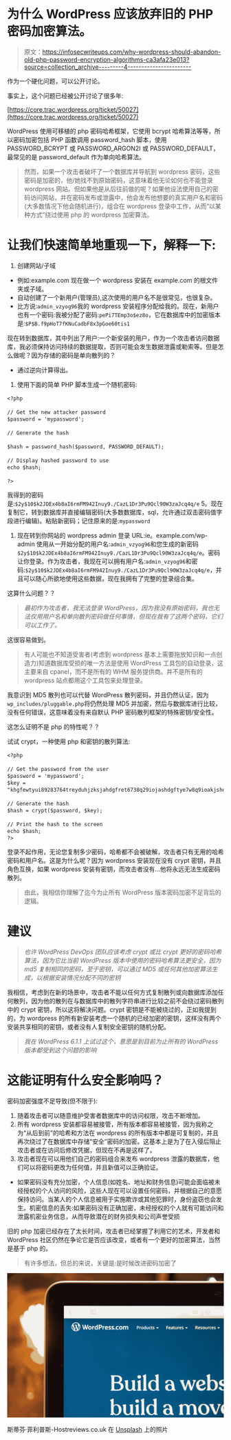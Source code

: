 # 为什么 WordPress 应该放弃旧的 PHP 密码加密算法。

> 原文：<https://infosecwriteups.com/why-wordpress-should-abandon-old-php-password-encryption-algorithms-ca3afa23e013?source=collection_archive---------4----------------------->

作为一个硬化问题，可以公开讨论。

事实上，这个问题已经被公开讨论了很多年:

[https://core.trac.wordpress.org/ticket/50027](https://core.trac.wordpress.org/ticket/50027)

WordPress 使用可移植的 php 密码哈希框架，它使用 bcrypt 哈希算法等等，所以密码加密包括 PHP 函数调用 password_hash 脚本，使用 PASSWORD_BCRYPT 或 PASSWORD_ARGON2I 或 PASSWORD_DEFAULT，最常见的是 password_default 作为单向哈希算法。

> 然而，如果一个攻击者破坏了一个数据库并导航到 wordpress 密码，这些密码是加密的，他/她找不到原始密码，这意味着他无论如何也不能登录 wordpress 网站。但如果他是从后往前做的呢？如果他设法使用自己的密码访问网站，并在密码发布或泄露中，他会发布他想要的真实用户名和密码(大多数情况下他会随机进行)，组合在 wordpress 登录中工作，从而“以某种方式”绕过使用 php 的 wordpress 加密算法。

# 让我们快速简单地重现一下，解释一下:

1.  创建网站/子域

*   例如:example.com 现在做一个 wordpress 安装在 example.com 的根文件夹或子域。
*   自动创建了一个新用户(管理员),这次使用的用户名不是很常见，也很复杂。
*   比方说:`admin_vzyog96`我的 wordpress 安装程序分配给我的。现在，新用户也有一个密码:我被分配了密码:`pePi7TEmp3o$ez8o`，它在数据库中的加密版本是:`$P$B.f9pHoT7fKNuCadbF8x3pGoe60tis1`

现在转到数据库，其中列出了用户:一个新安装的用户，作为一个攻击者访问数据库，我必须保持访问持续的数据提取，否则可能会发生数据泄露或勒索等。但是怎么做呢？因为存储的密码是单向散列的？

*   通过逆向计算得出。

1.  使用下面的简单 PHP 脚本生成一个随机密码:

```
<?php

// Get the new attacker password
$password = 'mypassword';

// Generate the hash

$hash = password_hash($password, PASSWORD_DEFAULT);

// Display hashed password to use
echo $hash;

?>
```

我得到的密码是:`$2y$10$k2JDEx4b8aI6rmFM942Inuy9./CazL1Dr3Pu9Qcl90W3zaJcq4q/e` 5。现在复制它，转到数据库并直接编辑密码(大多数数据库，sql，允许通过双击密码值字段进行编辑)。粘贴新密码；记住原来的是:`mypassword`

1.  现在转到你网站的 wordpress admin 登录 URL:ie。example.com/wp-admin 使用从一开始分配的用户名:`admin_vzyog96`和您生成的新密码`$2y$10$k2JDEx4b8aI6rmFM942Inuy9./CazL1Dr3Pu9Qcl90W3zaJcq4q/e`。密码让你登录。作为攻击者，我现在可以拥有用户名:`admin_vzyog96`和密码:`$2y$10$k2JDEx4b8aI6rmFM942Inuy9./CazL1Dr3Pu9Qcl90W3zaJcq4q/e`，并且可以随心所欲地使用这些数据，现在我拥有了完整的登录组合集。

这算什么问题？？

> *最初作为攻击者，我无法登录 WordPress，因为我没有原始密码，我也无法仅用用户名和单向散列密码做任何事情，但现在我有了这两个密码，它们可以工作了。*

这很容易做到。

> 有人可能也不知道受害者(考虑到 wordpress 基本上需要拖放知识和一点创造力)知道数据库受损的唯一方法是使用 WordPress 工具包的自动登录，这主要来自 cpanel，而不是所有的 WHM 服务提供商。并不是所有的 wordpress 站点都用这个工具包来处理登录。

我意识到 MD5 散列也可以代替 WordPress 散列密码，并且仍然认证，因为`wp_includes/pluggable.php`将仍然处理 MD5 并加密，然后与数据库进行比较，没有任何错误，这意味着没有来自默认 PHP 密码散列框架的特殊密钥/安全性。

这怎么证明不是 php 的特性呢？？

试试 crypt，一种使用 php 和密钥的散列算法:

```
<?php

// Get the password from the user
$password = 'mypassword';
$key = "khgfewtyui89283764treyduhjzksjahdgfret6738q29iojashdgftye7w8q9ioakjshdgfyrew8uioqwuehgyrfyewuiqouehgdfeyw78q9iowue8y7648392qiowushdgfshajk";

// Generate the hash
$hash = crypt($password, $key);

// Print the hash to the screen
echo $hash;
?>
```

登录不起作用，无论您复制多少密码，哈希都不会被破解，攻击者只有无用的哈希密码和用户名。这是为什么呢？因为 wordpress 安装现在没有 crypt 密钥，并且角色互换，如果 wordpress 安装有密钥，而攻击者没有…他将永远无法生成密码散列。

> 由此，我相信你理解了迄今为止所有 WordPress 版本密码加密不足背后的逻辑。

# 建议

> *也许 WordPress DevOps 团队应该考虑 crypt 或比 crypt 更好的密码哈希算法，因为它比当前 WordPress 版本中使用的密码哈希算法更安全，因为 md5 复制相同的密码，至于密钥，可以通过 MD5 或任何其他加密算法生成，以根据安装情况分配不同的密钥*

我相信，考虑到在新的场景中，攻击者不能以任何方式复制散列或向数据库添加任何散列，因为他的散列在与数据库中的散列字符串进行比较之前不会绕过密码散列中的 crypt 密钥，所以这将解决问题。crypt 密钥是不能被绕过的，正如我提到的，为 wordpress 的所有新安装考虑一个随机的已经加密的密钥，这样没有两个安装共享相同的密钥，或者没有人复制安全密钥的随机分配。

> *我在 WordPress 6.1.1 上试过这个，意思是到目前为止所有的 WordPress 版本都受到这个问题的影响*

# 这能证明有什么安全影响吗？

密码加密强度不足导致(但不限于):

1.  随着攻击者可以随意维护受害者数据库中的访问权限，攻击不断增加。
2.  所有 wordpress 安装都容易被接管，所有版本都容易被接管，因为我称之为“从后到前”的哈希和方法在 wordpress 的所有版本中都是可复制的，并且再次绕过了在数据库中存储“安全”密码的加密。这基本上是为了在入侵后阻止攻击者或在访问后修改凭据，但现在不再是这样了。
3.  攻击者现在可以用他们自己的密码组合来发布 wordpress 泄露的数据库，他们可以将密码更改为任何值，并且新值可以正确验证。

*   如果密码没有充分加密，个人信息(如姓名、地址和财务信息)可能会面临被未经授权的个人访问的风险，这些人现在可以设置任何密码，并根据自己的意愿保持访问。当某人的个人信息被用于实施欺诈或其他犯罪时，身份盗窃也会发生。机密信息的丢失:如果密码没有正确加密，未经授权的个人就有可能访问和泄露机密业务信息，从而导致潜在的财务损失和公司声誉受损

旧的 php 加密已经存在了太长时间，攻击者已经掌握了利用它的艺术，开发者和 WordPress 社区仍然在争论它是否应该改变，或者有一个更好的加密算法，当然是基于 php 的。

> 有许多想法，但总的来说，关键是:是时候改进密码加密了

![](img/a2ecd66079c11b33cfe5e595c2a5c6f4.png)

斯蒂芬·菲利普斯-Hostreviews.co.uk 在 [Unsplash](https://unsplash.com?utm_source=medium&utm_medium=referral) 上的照片